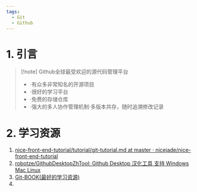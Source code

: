 ```yaml
---
tags:
  - Git
  - Github
---
```

# 1. 引言
> [!note] Github全球最受欢迎的源代码管理平台
> - ·有众多非常知名的开源项目
> - ·很好的学习平台
> - ·免费的存储仓库
> - ·强大的多人协作管理机制·多版本共存，随时追溯修改记录

# 2. 学习资源
1. [nice-front-end-tutorial/tutorial/git-tutorial.md at master · nicejade/nice-front-end-tutorial](https://github.com/nicejade/nice-front-end-tutorial/blob/master/tutorial/git-tutorial.md)
2. [robotze/GithubDesktopZhTool: Github Desktop 汉化工具 支持 Windows Mac Linux](https://github.com/robotze/GithubDesktopZhTool)
3. [Git-BOOK(最好的学习资源)](https://git-scm.com/book/zh/v2)
4. 
